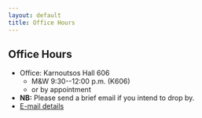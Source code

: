 ```yaml
---
layout: default
title: Office Hours
---
```


##  Office Hours

+ Office: Karnoutsos Hall 606
	+ M&W 9:30--12:00 p.m. (K606)
	+ or by appointment
+ **NB:** Please send a brief email if you intend to drop by.
+ [E-mail details](/Contact)
